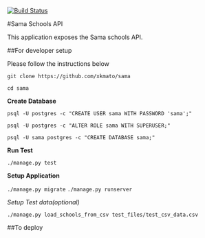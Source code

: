 [![Build Status](https://travis-ci.org/xkmato/sama.svg?branch=master)](https://travis-ci.org/xkmato/sama)

#Sama Schools API

This application exposes the Sama schools API.

##For developer setup

Please follow the instructions below

`git clone https://github.com/xkmato/sama`

`cd sama` 

**Create Database**

`psql -U postgres -c "CREATE USER sama WITH PASSWORD 'sama';"`

`psql -U postgres -c "ALTER ROLE sama WITH SUPERUSER;"`

`psql -U sama postgres -c "CREATE DATABASE sama;"`

**Run Test**

`./manage.py test`

**Setup Application**

`./manage.py migrate`
`./manage.py runserver`

*Setup Test data(optional)*

`./manage.py load_schools_from_csv test_files/test_csv_data.csv`

##To deploy



